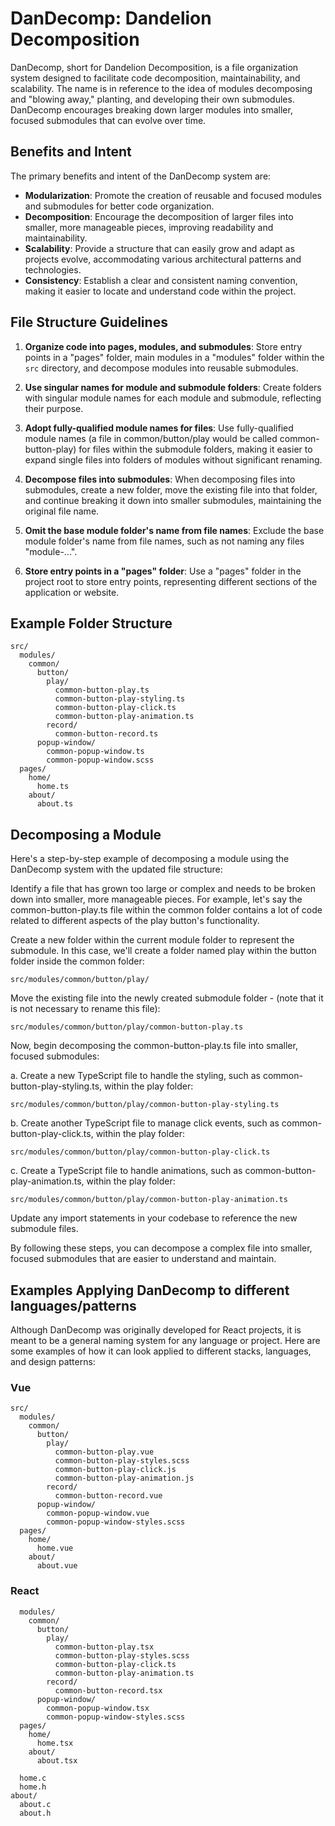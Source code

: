 # DanDecomp: Dandelion Decomposition

DanDecomp, short for Dandelion Decomposition, is a file organization system designed to facilitate code decomposition, maintainability, and scalability. The name is in reference to the idea of modules decomposing and "blowing away," planting, and developing their own submodules.  DanDecomp encourages breaking down larger modules into smaller, focused submodules that can evolve over time.

## Benefits and Intent

The primary benefits and intent of the DanDecomp system are:

- **Modularization**: Promote the creation of reusable and focused modules and submodules for better code organization.
- **Decomposition**: Encourage the decomposition of larger files into smaller, more manageable pieces, improving readability and maintainability.
- **Scalability**: Provide a structure that can easily grow and adapt as projects evolve, accommodating various architectural patterns and technologies.
- **Consistency**: Establish a clear and consistent naming convention, making it easier to locate and understand code within the project.

## File Structure Guidelines

1. **Organize code into pages, modules, and submodules**: Store entry points in a "pages" folder, main modules in a "modules" folder within the `src` directory, and decompose modules into reusable submodules.

2. **Use singular names for module and submodule folders**: Create folders with singular module names for each module and submodule, reflecting their purpose.

3. **Adopt fully-qualified module names for files**: Use fully-qualified module names (a file in common/button/play would be called common-button-play) for files within the submodule folders, making it easier to expand single files into folders of modules without significant renaming.

4. **Decompose files into submodules**: When decomposing files into submodules, create a new folder, move the existing file into that folder, and continue breaking it down into smaller submodules, maintaining the original file name.

5. **Omit the base module folder's name from file names**: Exclude the base module folder's name from file names, such as not naming any files "module-...".

6. **Store entry points in a "pages" folder**: Use a "pages" folder in the project root to store entry points, representing different sections of the application or website.

## Example Folder Structure
```
src/
  modules/
    common/
      button/
        play/
          common-button-play.ts
          common-button-play-styling.ts
          common-button-play-click.ts
          common-button-play-animation.ts
        record/
          common-button-record.ts
      popup-window/
        common-popup-window.ts
        common-popup-window.scss
  pages/
    home/
      home.ts
    about/
      about.ts

```


## Decomposing a Module

Here's a step-by-step example of decomposing a module using the DanDecomp system with the updated file structure:

Identify a file that has grown too large or complex and needs to be broken down into smaller, more manageable pieces. For example, let's say the common-button-play.ts file within the common folder contains a lot of code related to different aspects of the play button's functionality.

Create a new folder within the current module folder to represent the submodule. In this case, we'll create a folder named play within the button folder inside the common folder:

```
src/modules/common/button/play/
```
Move the existing file into the newly created submodule folder - (note that it is not necessary to rename this file):

```
src/modules/common/button/play/common-button-play.ts
```
Now, begin decomposing the common-button-play.ts file into smaller, focused submodules:

a. Create a new TypeScript file to handle the styling, such as common-button-play-styling.ts, within the play folder:

   ```
   src/modules/common/button/play/common-button-play-styling.ts
   ```
b. Create another TypeScript file to manage click events, such as common-button-play-click.ts, within the play folder:

   ```
   src/modules/common/button/play/common-button-play-click.ts
   ```
c. Create a TypeScript file to handle animations, such as common-button-play-animation.ts, within the play folder:

   ```
   src/modules/common/button/play/common-button-play-animation.ts
   ```
Update any import statements in your codebase to reference the new submodule files.

By following these steps, you can decompose a complex file into smaller, focused submodules that are easier to understand and maintain.


## Examples Applying DanDecomp to different languages/patterns
Although DanDecomp was originally developed for React projects, it is meant to be a general naming system for any language or project. Here are some examples of how it can look applied to different stacks, languages, and design patterns:

### Vue
```
src/
  modules/
    common/
      button/
        play/
          common-button-play.vue
          common-button-play-styles.scss
          common-button-play-click.js
          common-button-play-animation.js
        record/
          common-button-record.vue
      popup-window/
        common-popup-window.vue
        common-popup-window-styles.scss
  pages/
    home/
      home.vue
    about/
      about.vue
```

### React
```src/
  modules/
    common/
      button/
        play/
          common-button-play.tsx
          common-button-play-styles.scss
          common-button-play-click.ts
          common-button-play-animation.ts
        record/
          common-button-record.tsx
      popup-window/
        common-popup-window.tsx
        common-popup-window-styles.scss
  pages/
    home/
      home.tsx
    about/
      about.tsx
```


      home.c
      home.h
    about/
      about.c
      about.h
```
